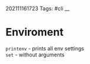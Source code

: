 202111161723
Tags: #cli
__
# Enviroment

`printenv` - prints all env settings  
`set` - without arguments  


 
 